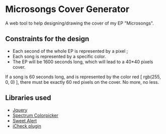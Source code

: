 # Microsongs Cover Generator

A web tool to help designing/drawing the cover of my EP "Microsongs".

## Constraints for the design

* Each second of the whole EP is represented by a pixel ;
* Each song is represented by a specific color.
* The EP will be 1600 seconds long, which will lead to a 40*40 pixels cover.

If a song is 60 seconds long, and is represented by the color red [ rgb(255, 0, 0) ], there must be exactly 60 red pixels on the cover. No more, no less.

## Libraries used 

* [Jquery](https://jquery.com/)
* [Spectrum Colorpicker](https://github.com/bgrins/spectrum)
* [Sweet Alert](http://t4t5.github.io/sweetalert/)
* [iCheck plugin](https://github.com/fronteed/iCheck/)